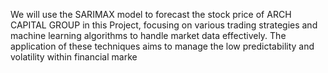 
We will use the SARIMAX model to forecast the stock price of ARCH CAPITAL GROUP in this Project, focusing on various trading strategies and machine learning algorithms to handle market data effectively. The application of these techniques aims to manage the low predictability and volatility within financial marke

